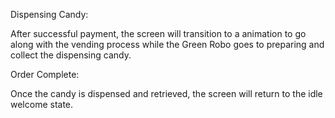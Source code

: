 Dispensing Candy:

After successful payment, the screen will transition to a animation to go along with the vending process while the Green Robo goes to preparing and collect the dispensing candy.

Order Complete:

Once the candy is dispensed and retrieved, the screen will return to the idle welcome state.

	